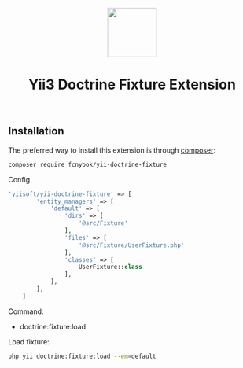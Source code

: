 <p align="center">
    <a href="https://github.com/yiisoft" target="_blank">
        <img src="https://avatars0.githubusercontent.com/u/993323" height="100px">
    </a>
    <h1 align="center">Yii3 Doctrine Fixture Extension</h1>
    <br>
</p>


Installation
------------

The preferred way to install this extension is through [composer](http://getcomposer.org/download/):

```bash
composer require fcnybok/yii-doctrine-fixture
```

Config
```php
'yiisoft/yii-doctrine-fixture' => [
        'entity_managers' => [
            'default' => [
                'dirs' => [
                    '@src/Fixture'
                ],
                'files' => [
                    '@src/Fixture/UserFixture.php'
                ],
                'classes' => [
                    UserFixture::class
                ],
            ],
        ],
    ]
```

Command:
 - doctrine:fixture:load

Load fixture:

```bash
php yii doctrine:fixture:load --em=default
```
